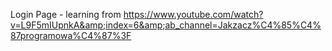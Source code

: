 Login Page - learning from https://www.youtube.com/watch?v=L9F5mIUpnkA&amp;index=6&amp;ab_channel=Jakzacz%C4%85%C4%87programowa%C4%87%3F
